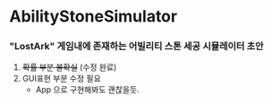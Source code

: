 # AbilityStoneSimulator
### "LostArk" 게임내에 존재하는 어빌리티 스톤 세공 시뮬레이터 초안
1. ~~확률 부분 불확실~~  (수정 완료)
2. GUI표현 부분 수정 필요
   - App 으로 구현해봐도 괜찮을듯.

